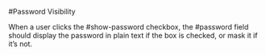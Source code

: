 #Password Visibility

When a user clicks the #show-password checkbox, the #password field should display the password in plain text if the box is checked, or mask it if it’s not.